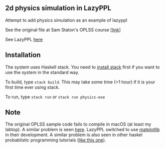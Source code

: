 ## 2d physics simulation in LazyPPL

Attempt to add physics simulation as an example of lazyppl

See the original file at Sam Staton's OPLSS course [[link]](https://www.cs.uoregon.edu/research/summerschool/summer19/topics.php#Staton)

See LazyPPL [here](https://lazyppl.bitbucket.io/)

## Installation

The system uses Haskell stack.
You need to [install stack](https://docs.haskellstack.org/en/v1.1.2/install_and_upgrade/) first if you want to use the system in the
standard way.

To build, type
``stack build``.
This may take some time (>1 hour) if it is your first time ever using stack.

To run, type
``stack run`` or ``stack run physics-exe``

## Note

The original OPLSS sample code fails to compile in macOS (at least my labtop).  A similar problem is seen [here](https://github.com/bravit/hid-examples/issues/7). LazyPPL switched to use [matplotlib](https://hackage.haskell.org/package/matplotlib) in their development. A similar problem is also seen in other haskel probablistic programming tutorials ([like this one](https://github.com/ccshan/prob-school)).
